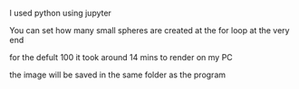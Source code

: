I used python using jupyter 

You can set how many small spheres are created at the for loop at the very end

for the defult 100 it took around 14 mins to render on my PC


the image will be saved in the same folder as the program